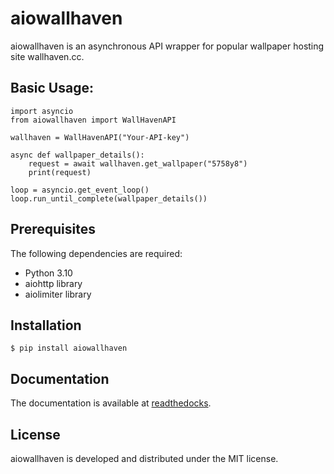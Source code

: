 # aiowallhaven

aiowallhaven is an asynchronous API wrapper for popular
wallpaper hosting site wallhaven.cc.

## Basic Usage:

```
import asyncio
from aiowallhaven import WallHavenAPI

wallhaven = WallHavenAPI("Your-API-key")

async def wallpaper_details():
    request = await wallhaven.get_wallpaper("5758y8")
    print(request)

loop = asyncio.get_event_loop()
loop.run_until_complete(wallpaper_details())
```

## Prerequisites
The following dependencies are required:

- Python 3.10
- aiohttp library
- aiolimiter library

## Installation

```
$ pip install aiowallhaven
```

## Documentation

The documentation is available at [readthedocks](https://aiowallhaven.readthedocs.io/en/latest/).

## License

aiowallhaven is developed and distributed under the MIT
license.
